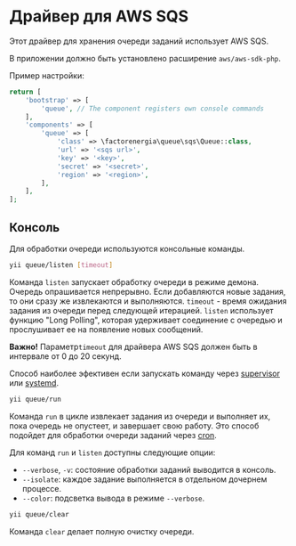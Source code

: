 Драйвер для AWS SQS
=================

Этот драйвер для хранения очереди заданий использует AWS SQS.

В приложении должно быть установлено расширение `aws/aws-sdk-php`.

Пример настройки:

```php
return [
    'bootstrap' => [
        'queue', // The component registers own console commands
    ],
    'components' => [
        'queue' => [
            'class' => \factorenergia\queue\sqs\Queue::class,
            'url' => '<sqs url>',
            'key' => '<key>',
            'secret' => '<secret>',
            'region' => '<region>',
        ],
    ],
];
```

Консоль
-------

Для обработки очереди используются консольные команды.

```sh
yii queue/listen [timeout]
```

Команда `listen` запускает обработку очереди в режиме демона. Очередь опрашивается непрерывно.
Если добавляются новые задания, то они сразу же извлекаются и выполняются. `timeout` - время
ожидания задания из очереди перед следующей итерацией. `listen` использует функцию "Long Polling", 
которая удерживает соединение с очередью и прослушивает ее на появление новых сообщений.

**Важно!** Параметр`timeout` для драйвера AWS SQS должен быть в интервале от 0 до 20 секунд.

Способ наиболее эфективен если запускать
команду через [supervisor](worker.md#supervisor) или [systemd](worker.md#systemd).

```sh
yii queue/run
```

Команда `run` в цикле извлекает задания из очереди и выполняет их, пока очередь не опустеет, и
завершает свою работу. Это способ подойдет для обработки очереди заданий через
[cron](worker.md#cron).

Для команд `run` и `listen` доступны следующие опции:

- `--verbose`, `-v`: состояние обработки заданий выводится в консоль.
- `--isolate`: каждое задание выполняется в отдельном дочернем процессе.
- `--color`: подсветка вывода в режиме `--verbose`.


```sh
yii queue/clear
```

Команда `clear` делает полную очистку очереди.
